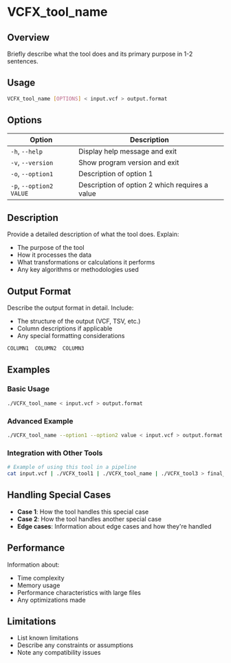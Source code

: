 # VCFX_tool_name

## Overview

Briefly describe what the tool does and its primary purpose in 1-2 sentences.

## Usage

```bash
VCFX_tool_name [OPTIONS] < input.vcf > output.format
```

## Options

| Option | Description |
|--------|-------------|
| `-h`, `--help` | Display help message and exit |
| `-v`, `--version` | Show program version and exit |
| `-o`, `--option1` | Description of option 1 |
| `-p`, `--option2 VALUE` | Description of option 2 which requires a value |

## Description

Provide a detailed description of what the tool does. Explain:
- The purpose of the tool
- How it processes the data
- What transformations or calculations it performs
- Any key algorithms or methodologies used

## Output Format

Describe the output format in detail. Include:
- The structure of the output (VCF, TSV, etc.)
- Column descriptions if applicable
- Any special formatting considerations

```
COLUMN1  COLUMN2  COLUMN3
```

## Examples

### Basic Usage

```bash
./VCFX_tool_name < input.vcf > output.format
```

### Advanced Example

```bash
./VCFX_tool_name --option1 --option2 value < input.vcf > output.format
```

### Integration with Other Tools

```bash
# Example of using this tool in a pipeline
cat input.vcf | ./VCFX_tool1 | ./VCFX_tool_name | ./VCFX_tool3 > final_output.format
```

## Handling Special Cases

- **Case 1**: How the tool handles this special case
- **Case 2**: How the tool handles another special case
- **Edge cases**: Information about edge cases and how they're handled

## Performance

Information about:
- Time complexity
- Memory usage
- Performance characteristics with large files
- Any optimizations made

## Limitations

- List known limitations
- Describe any constraints or assumptions
- Note any compatibility issues 